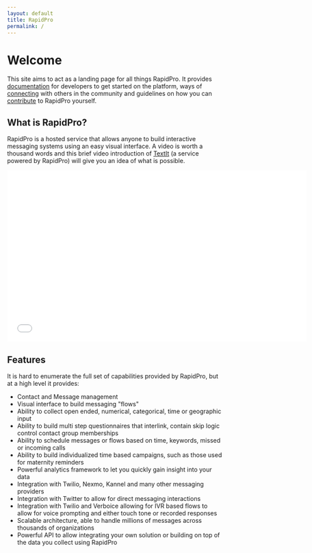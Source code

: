 ```yaml
---
layout: default
title: RapidPro
permalink: /
---
```


# Welcome

This site aims to act as a landing page for all things RapidPro. It provides
[documentation](/docs/) for developers to get started on the platform, ways of
[connecting](/contact/) with others in the community and guidelines on
how you can [contribute](/contribute/) to RapidPro yourself.

## What is RapidPro?

RapidPro is a hosted service that allows anyone to build interactive messaging
systems using an easy visual interface. A video is worth a thousand words and
this brief video introduction of [TextIt](https://textit.in/) (a service
 powered by RapidPro) will give you an idea of what is possible.

<iframe src="//player.vimeo.com/video/72253940" width="700" height="400" frameborder="0" webkitallowfullscreen mozallowfullscreen allowfullscreen></iframe>

## Features

It is hard to enumerate the full set of capabilities provided by RapidPro, but
at a high level it provides:

 * Contact and Message management
 * Visual interface to build messaging "flows"
 * Ability to collect open ended, numerical, categorical, time or geographic input
 * Ability to build multi step questionnaires that interlink, contain skip logic
   control contact group memberships
 * Ability to schedule messages or flows based on time, keywords, missed or incoming calls
 * Ability to build individualized time based  campaigns, such as those used
   for maternity reminders
 * Powerful analytics framework to let you quickly gain insight into your data
 * Integration with Twilio, Nexmo, Kannel and many other messaging providers
 * Integration with Twitter to allow for direct messaging interactions
 * Integration with Twilio and Verboice allowing for IVR based flows to allow
   for voice prompting and either touch tone or recorded responses
 * Scalable architecture, able to handle millions of messages across
   thousands of organizations
 * Powerful API to allow integrating your own solution or building on top of the
   data you collect using RapidPro

